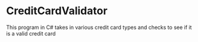 # CreditCardValidator
This program in C# takes in various credit card types and checks to see if it is a valid credit card
